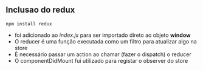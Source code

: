 ## Inclusao do redux

`npm install redux`

- foi adicionado ao _index.js_ para ser importado direto ao objeto **window**
- O reducer é uma função executada como um filtro para atualizar algo na store
- É necessário passar um action ao chamar (fazer o dispatch) o reducer
- O componentDidMount fui utilizado para registar o observer do store
